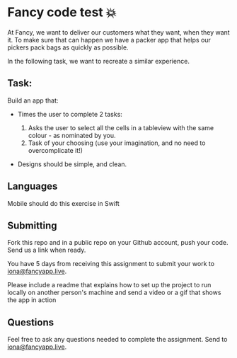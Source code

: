 # Fancy code test 💥

At Fancy, we want to deliver our customers what they want, when they want it. To make sure that can happen we have a packer app that helps our pickers pack bags as quickly as possible.

In the following task, we want to recreate a similar experience.

## Task:
Build an app that:
* Times the user to complete 2 tasks:

    1. Asks the user to select all the cells in a tableview with the same colour - as nominated by you.
    2. Task of your choosing (use your imagination, and no need to overcomplicate it!)
    
* Designs should be simple, and clean.



## Languages
Mobile should do this exercise in Swift 

## Submitting
Fork this repo and in a public repo on your Github account, push your code. Send us a link when ready.

You have 5 days from receiving this assignment to submit your work to iona@fancyapp.live.

Please include a readme that explains how to set up the project to run locally on another person's machine and send a video or a gif that shows the app in action

## Questions
Feel free to ask any questions needed to complete the assignment. Send to iona@fancyapp.live.
